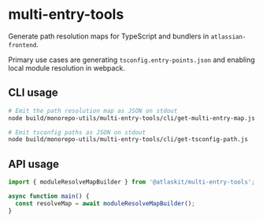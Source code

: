 # multi-entry-tools

Generate path resolution maps for TypeScript and bundlers in `atlassian-frontend`.

Primary use cases are generating `tsconfig.entry-points.json` and enabling local module resolution in webpack.

## CLI usage

```sh
# Emit the path resolution map as JSON on stdout
node build/monorepo-utils/multi-entry-tools/cli/get-multi-entry-map.js

# Emit tsconfig paths as JSON on stdout
node build/monorepo-utils/multi-entry-tools/cli/get-tsconfig-path.js
```

## API usage

```ts
import { moduleResolveMapBuilder } from '@atlaskit/multi-entry-tools';

async function main() {
  const resolveMap = await moduleResolveMapBuilder();
}
```
